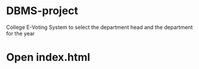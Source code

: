 # DBMS-project
 College E-Voting System to select the department head and the department for the year
 
# Open index.html
